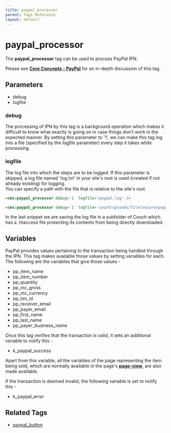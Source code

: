 ```yaml
---
title: paypal_processor
parent: Tags Reference
layout: default
---
```


# paypal_processor

The **paypal\_processor** tag can be used to process PayPal IPN.

Please see [**Core Concepts - PayPal**](../concepts/paypal.html) for an in-depth discussion of this tag.

## Parameters

* debug
* logfile

### debug

The processing of IPN by this tag is a background operation which makes it difficult to know what exactly is going on in case things don't work in the expected manner. By setting this parameter to '1', we can make this tag log into a file (specified by the _logfile_ parameter) every step it takes while processing.

### logfile

The log file into which the steps are to be logged. If this parameter is skipped, a log file named 'log.txt' in your site's root is used (created if not already existing) for logging.<br/>
You can specify a path with the file that is relative to the site's root.

```html
<cms:paypal_processor debug='1' logfile='paypal.log' />
```

```html
<cms:paypal_processor debug='1' logfile='couch/uploads/file/secure/paypal.log' />
```

In the last snippet we are saving the log file in a subfolder of Couch which has a .htaccess file protecting its contents from being directly downloaded.

## Variables

PayPal provides values pertaining to the transaction being handled through the IPN. This tag makes available those values by setting variables for each. The following are the variables that give those values -

* pp\_item\_name
* pp\_item\_number
* pp\_quantity
* pp\_mc\_gross
* pp\_mc\_currency
* pp\_txn\_id
* pp\_receiver\_email
* pp\_payer\_email
* pp\_first\_name
* pp\_last\_name
* pp\_payer\_business\_name

Once this tag verifies that the transaction is valid, it sets an additional variable to notify this -

* k\_paypal\_success

Apart from this variable, all the variables of the page representing the item being sold, which are normally available in the page's [**page-view**](../concepts/variables-in-views.html), are also made available.

If the transaction is deemed invalid, the following variable is set to notify this -

* k\_paypal\_error

## Related Tags

* [paypal\_button](./paypal_button.html)
